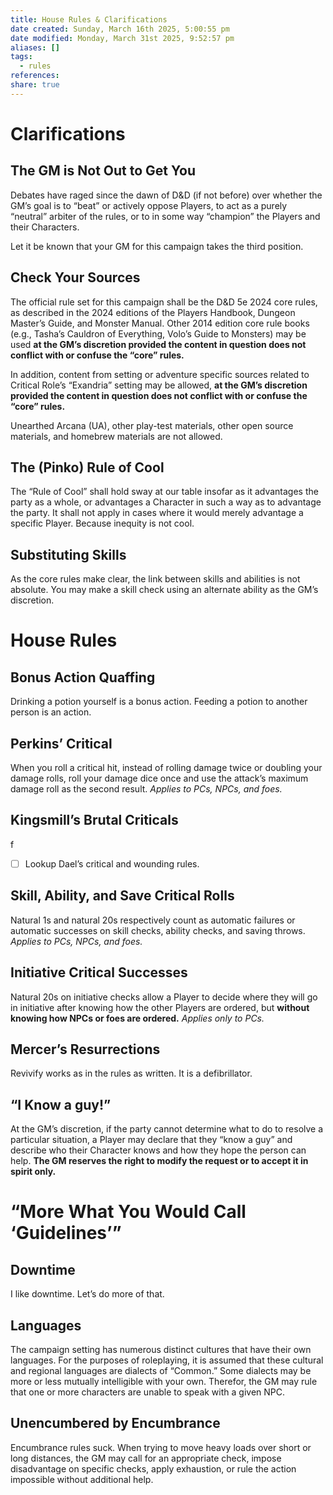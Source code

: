 ```yaml
---
title: House Rules & Clarifications
date created: Sunday, March 16th 2025, 5:00:55 pm
date modified: Monday, March 31st 2025, 9:52:57 pm
aliases: []
tags:
  - rules
references: 
share: true
---
```


# Clarifications

## The GM is Not Out to Get You

Debates have raged since the dawn of D&D (if not before) over whether the GM’s goal is to “beat” or actively oppose Players, to act as a purely “neutral” arbiter of the rules, or to in some way “champion” the Players and their Characters.

Let it be known that your GM for this campaign takes the third position.

## Check Your Sources

The official rule set for this campaign shall be the D&D 5e 2024 core rules, as described in the 2024 editions of the Players Handbook, Dungeon Master’s Guide, and Monster Manual. Other 2014 edition core rule books (e.g., Tasha’s Cauldron of Everything, Volo’s Guide to Monsters) may be used **at the GM’s discretion provided the content in question does not conflict with or confuse the “core” rules.**

In addition, content from setting or adventure specific sources related to Critical Role’s “Exandria” setting may be allowed, **at the GM’s discretion provided the content in question does not conflict with or confuse the “core” rules.**

Unearthed Arcana (UA), other play-test materials, other open source materials, and homebrew materials are not allowed.

## The (Pinko) Rule of Cool

The “Rule of Cool” shall hold sway at our table insofar as it advantages the party as a whole, or advantages a Character in such a way as to advantage the party. It shall not apply in cases where it would merely advantage a specific Player. Because inequity is not cool.

## Substituting Skills

As the core rules make clear, the link between skills and abilities is not absolute. You may make a skill check using an alternate ability as the GM’s discretion.

# House Rules

## Bonus Action Quaffing

Drinking a potion yourself is a bonus action. Feeding a potion to another person is an action.

## Perkins’ Critical

When you roll a critical hit, instead of rolling damage twice or doubling your damage rolls, roll your damage dice once and use the attack’s maximum damage roll as the second result. *Applies to PCs, NPCs, and foes.*

## Kingsmill’s Brutal Criticals

f

- [ ] Lookup Dael’s critical and wounding rules.

## Skill, Ability, and Save Critical Rolls

Natural 1s and natural 20s respectively count as automatic failures or automatic successes on skill checks, ability checks, and saving throws. *Applies to PCs, NPCs, and foes.*

## Initiative Critical Successes

Natural 20s on initiative checks allow a Player to decide where they will go in initiative after knowing how the other Players are ordered, but **without knowing how NPCs or foes are ordered.** *Applies only to PCs.*

## Mercer’s Resurrections

Revivify works as in the rules as written. It is a defibrillator.

## “I Know a guy!”

At the GM’s discretion, if the party cannot determine what to do to resolve a particular situation, a Player may declare that they “know a guy” and describe who their Character knows and how they hope the person can help. **The GM reserves the right to modify the request or to accept it in spirit only.**

# “More What You Would Call ‘Guidelines’”

## Downtime

I like downtime. Let’s do more of that.

## Languages

The campaign setting has numerous distinct cultures that have their own languages. For the purposes of roleplaying, it is assumed that these cultural and regional languages are dialects of “Common.” Some dialects may be more or less mutually intelligible with your own. Therefor, the GM may rule that one or more characters are unable to speak with a given NPC.

## Unencumbered by Encumbrance

Encumbrance rules suck. When trying to move heavy loads over short or long distances, the GM may call for an appropriate check, impose disadvantage on specific checks, apply exhaustion, or rule the action impossible without additional help.
